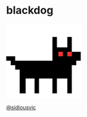 # blackdog

<a href="https://www.sidiousvic.github.io/blackdog/"><img src="./images/blackdogR.gif">

@sidiousvic

